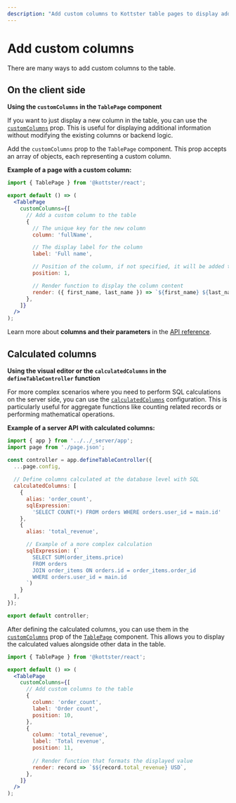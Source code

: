 ```yaml
---
description: "Add custom columns to Kottster table pages to display additional data. Learn how to create client-side and calculated columns."
---
```


# Add custom columns

There are many ways to add custom columns to the table. 

## On the client side

**Using the `customColumns` in the `TablePage` component**

If you want to just display a new column in the table, you can use the [`customColumns`](../../ui/table-page-component.md#customcolumns) prop. This is useful for displaying additional information without modifying the existing columns or backend logic.

Add the `customColumns` prop to the `TablePage` component. This prop accepts an array of objects, each representing a custom column.

**Example of a page with a custom column:**

```jsx [app/pages/users/index.jsx]
import { TablePage } from '@kottster/react';

export default () => (
  <TablePage
    customColumns={[
      // Add a custom column to the table
      {
        // The unique key for the new column
        column: 'fullName',

        // The display label for the column
        label: 'Full name',

        // Position of the column, if not specified, it will be added to the end
        position: 1,

        // Render function to display the column content
        render: ({ first_name, last_name }) => `${first_name} ${last_name}`,
      },
    ]}
  />
);
```

Learn more about **columns and their parameters** in the [API reference](../configuration/api.md#columns-1).

## Calculated columns

**Using the visual editor or the `calculatedColumns` in the `defineTableController` function**

For more complex scenarios where you need to perform SQL calculations on the server side, you can use the [`calculatedColumns`](../configuration/api.md#calculatedcolumns) configuration. This is particularly useful for aggregate functions like counting related records or performing mathematical operations.

**Example of a server API with calculated columns:**

```js [app/pages/users/api.server.js]
import { app } from '../../_server/app';
import page from './page.json';

const controller = app.defineTableController({
  ...page.config,
  
  // Define columns calculated at the database level with SQL
  calculatedColumns: [
    {
      alias: 'order_count',
      sqlExpression:
        'SELECT COUNT(*) FROM orders WHERE orders.user_id = main.id'
    },
    {
      alias: 'total_revenue',

      // Example of a more complex calculation
      sqlExpression: (`
        SELECT SUM(order_items.price) 
        FROM orders 
        JOIN order_items ON orders.id = order_items.order_id 
        WHERE orders.user_id = main.id
      `)
    }
  ],
});

export default controller;
```

After defining the calculated columns, you can use them in the [`customColumns`](../../ui/table-page-component.md#customcolumns) prop of the [`TablePage`](../../ui/table-page-component.md) component. This allows you to display the calculated values alongside other data in the table.

```jsx [app/pages/users/index.jsx]
import { TablePage } from '@kottster/react';

export default () => (
  <TablePage
    customColumns={[
      // Add custom columns to the table
      {
        column: 'order_count',
        label: 'Order count',
        position: 10,
      },
      {
        column: 'total_revenue',
        label: 'Total revenue',
        position: 11,
        
        // Render function that formats the displayed value
        render: record => `$${record.total_revenue} USD`,
      },
    ]}
  />
);
```